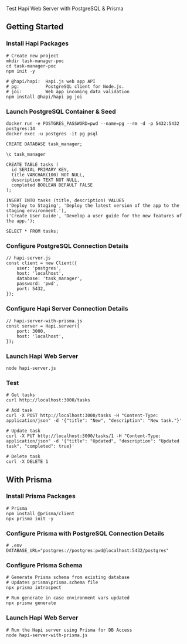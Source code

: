 Test Hapi Web Server with PostgreSQL & Prisma

## Getting Started

### Install Hapi Packages

```
# Create new project
mkdir task-manager-poc
cd task-manager-poc
npm init -y

# @hapi/hapi:  Hapi.js web app API
# pg:          PostgreSQL client for Node.js.
# joi:         Web app incoming data validation
npm install @hapi/hapi pg joi
```

### Launch PostgreSQL Container & Seed
```
docker run -e POSTGRES_PASSWORD=pwd --name=pg --rm -d -p 5432:5432 postgres:14
docker exec -u postgres -it pg psql

CREATE DATABASE task_manager;

\c task_manager

CREATE TABLE tasks (
  id SERIAL PRIMARY KEY,
  title VARCHAR(100) NOT NULL,
  description TEXT NOT NULL,
  completed BOOLEAN DEFAULT FALSE
);

INSERT INTO tasks (title, description) VALUES
('Deploy to Staging', 'Deploy the latest version of the app to the staging environment.'),
('Create User Guide', 'Develop a user guide for the new features of the app.');

SELECT * FROM tasks;
```

### Configure PostgreSQL Connection Details
```
// hapi-server.js
const client = new Client({
    user: 'postgres',
    host: 'localhost',
    database: 'task_manager',
    password: 'pwd',
    port: 5432,
});
```

### Configure Hapi Server Connection Details
```
// hapi-server-with-prisma.js
const server = Hapi.server({
    port: 3000,
    host: 'localhost',
});
```

### Launch Hapi Web Server
```
node hapi-server.js
```

### Test
```
# Get tasks
curl http://localhost:3000/tasks

# Add task
curl -X POST http://localhost:3000/tasks -H "Content-Type: application/json" -d '{"title": "New", "description": "New task."}'

# Update task
curl -X PUT http://localhost:3000/tasks/1 -H "Content-Type: application/json" -d '{"title": "Updated", "description": "Updated task", "completed": true}'

# Delete task
curl -X DELETE 1
```

## With Prisma

### Install Prisma Packages
```
# Prisma
npm install @prisma/client
npx prisma init -y
```

### Configure Prisma with PostgreSQL Connection Details
```
# .env
DATABASE_URL="postgres://postgres:pwd@localhost:5432/postgres"
```

### Configure Prisma Schema
```
# Generate Prisma schema from existing database
# Updates prisma\prisma.schema file
npx prisma introspect

# Run generate in case environment vars updated
npx prisma generate
```

### Launch Hapi Web Server
```
# Run the Hapi server using Prisma for DB Access
node hapi-server-with-prisma.js
```
